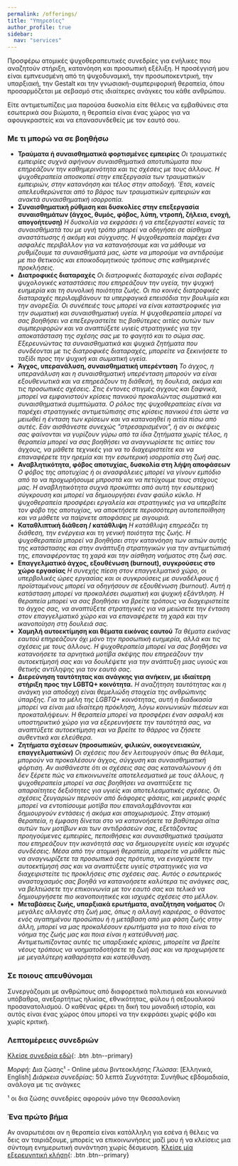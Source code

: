 ```yaml
---
permalink: /offerings/
title: "Υπηρεσίες"
author_profile: true
sidebar:
  nav: "services"
---
```


Προσφέρω ατομικές ψυχοθεραπευτικές συνεδρίες για ενήλικες που αναζητούν στήριξη, κατανόηση και προσωπική εξέλιξη. Η προσέγγισή μου είναι εμπνευσμένη από τη ψυχοδυναμική, την προσωποκεντρική, την υπαρξιακή, την Gestalt και την γνωσιακή-συμπεριφορική θεραπεία, όπου προσαρμόζεται με σεβασμό στις ιδιαίτερες ανάγκες του κάθε ανθρώπου.

Είτε αντιμετωπίζεις μια παρούσα δυσκολία είτε θέλεις να εμβαθύνεις στα εσωτερικά σου βιώματα, η θεραπεία είναι ένας χώρος για να αφουγκραστείς και να επανασυνδεθείς με τον εαυτό σου.

### Με τι μπορώ να σε βοηθήσω

- **Τραύματα ή συναισθηματικά φορτισμένες εμπειρίες**
  *Οι τραυματικές εμπειρίες  συχνά αφήνουν συναισθηματικά αποτυπώματα που επηρεάζουν την καθημερινότητα και τις σχέσεις με τους άλλους. Η ψυχοθεραπεία αποσκοπεί στην επεξεργασία των τραυματικών εμπειριών, στην κατανόηση και τέλος στην αποδοχή. ‘Ετσι, κανείς απελευθερώνεται από το βάρος των τραυματικών εμπειριών και ανακτά συναισθηματική ισορροπία.*
- **Συναισθηματική ρύθμιση και δυσκολίες στην επεξεργασία συναισθημάτων (άγχος, θυμός, φόβος, λύπη, ντροπή, ζήλεια, ενοχή, απογοήτευση)**
  *Η δυσκολία να εκφράσει ή να επεξεργαστεί κανείς τα συναισθήματά του με υγιή τρόπο μπορεί να οδηγήσει σε αίσθημα αναστάτωσης ή ακόμη και σύγχυσης. Η ψυχοθεραπεία παρέχει ένα ασφαλές περιβάλλον για να κατανοήσουμε και να μάθουμε να ρυθμίζουμε τα συναισθήματά μας, ώστε να μπορούμε να αντιδρούμε με πιο θετικούς και εποικοδομητικούς τρόπους στις καθημερινές προκλήσεις.*
- **Διατροφικές διαταραχές**
  *Οι διατροφικές διαταραχές είναι σοβαρές ψυχολογικές καταστάσεις που επηρεάζουν την υγεία, την ψυχική ευημερία και τη συνολική ποιότητα ζωής. Οι πιο κοινές διατροφικές διαταραχές περιλαμβάνουν τα υπερφαγικά επεισόδια την βουλιμία και την ανορεξία. Οι συνέπειές τους μπορεί να είναι καταστροφικές για την σωματική και συναισθηματική υγεία. Η ψυχοθεραπεία μπορεί να σας βοηθήσει να επεξεργαστείτε τις βαθύτερες αιτίες αυτών των συμπεριφορών και να αναπτύξετε υγιείς στρατηγικές για την αποκατάσταση της σχέσης σας με το φαγητό και το σώμα σας. Εξερευνώντας τα συναισθηματικά και ψυχικά ζητήματα που συνδέονται με τις διατροφικές διαταραχές, μπορείτε να ξεκινήσετε το ταξίδι προς την ψυχική και σωματική υγεία.*
- **Άγχος, υπερανάλυση, συναισθηματική υπερένταση**
  *Το άγχος, η υπερανάλυση και η συναισθηματική υπερένταση μπορούν να είναι εξουθενωτικά και να επηρεάζουν τη διάθεσή, τη δουλειά, ακόμα και τις προσωπικές σχέσεις. Στις έντονες στιγμές άγχους και ξαφνικά, μπορεί να εμφανιστούν κρίσεις πανικού προκαλώντας σωματικά και συναισθηματικά συμπτώματα. Ο ρόλος της ψυχοθεραπείας είναι να παρέχει στρατηγικές αντιμετώπισης στις κρίσεις πανικού έτσι ώστε να μειωθεί η ένταση των κρίσεων και να κατανοηθεί η αιτία πίσω από αυτές. Εάν αισθάνεστε συνεχώς "στρεσαρισμένοι", ή αν οι σκέψεις σας φαίνονται να γυρίζουν γύρω από τα ίδια ζητήματα χωρίς τέλος, η θεραπεία μπορεί να σας βοηθήσει να αναγνωρίσετε τις αιτίες του άγχους, να μάθετε τεχνικές για να το διαχειριστείτε και να επαναφέρετε την ηρεμία και την εσωτερική ισορροπία στη ζωή σας.*
- **Αναβλητικότητα, φόβος αποτυχίας, δυσκολία στη λήψη αποφάσεων**
  *Ο φόβος της αποτυχίας ή οι ανασφάλειες μπορεί να γίνουν εμπόδιο από το να προχωρήσουμε μπροστά και να πετύχουμε τους στόχους μας. Η αναβλητικότητα συχνά προκύπτει από αυτή την εσωτερική σύγκρουση και μπορεί να δημιουργήσει έναν φαύλο κύκλο. Η ψυχοθεραπεία προσφέρει εργαλεία και στρατηγικές για να υπερβείτε τον φόβο της αποτυχίας, να αποκτήσετε περισσότερη αυτοπεποίθηση και να μάθετε να παίρνετε αποφάσεις με σιγουριά.*
- **Καταθλιπτική διάθεση / κατάθλιψη**
  *Η κατάθλιψη επηρεάζει τη διάθεση, την ενέργεια και τη γενική ποιότητα της ζωής. Η ψυχοθεραπεία μπορεί να βοηθήσει στην κατανόηση των αιτιών αυτής της κατάστασης και στην ανάπτυξη στρατηγικών για την αντιμετώπισή της, επαναφέροντας τη χαρά και την αίσθηση νοήματος στη ζωή σας.*
- **Επαγγελματικό άγχος, εξουθένωση (burnout), συγκρούσεις στο χώρο εργασίας**
  *Η συνεχής πίεση στον επαγγελματικό χώρο, οι υπερβολικές ώρες εργασίας και οι συγκρούσεις με συναδέλφους ή προϊσταμένους μπορεί να οδηγήσουν σε εξουθένωση (burnout). Αυτή η κατάσταση μπορεί να προκαλέσει σωματική και ψυχική εξάντληση. Η θεραπεία μπορεί να σας βοηθήσει να βρείτε τρόπους να διαχειριστείτε το άγχος σας, να αναπτύξετε στρατηγικές για να μειώσετε την ένταση στον επαγγελματικό χώρο και να επαναφέρετε τη χαρά και την ικανοποίηση στη δουλειά σας.*
- **Χαμηλή αυτοεκτίμηση και θέματα εικόνας εαυτού**
  *Τα θέματα εικόνας εαυτού επηρεάζουν όχι μόνο την προσωπική ευημερία, αλλά και τις σχέσεις με τους άλλους. Η ψυχοθεραπεία μπορεί να σας βοηθήσει να κατανοήσετε τα αρνητικά μοτίβα σκέψης που επηρεάζουν την αυτοεκτίμησή σας και να δουλέψετε για την ανάπτυξη μιας υγιούς και θετικής αντίληψης για τον εαυτό σας.*
- **Διερεύνηση ταυτότητας και ανάγκης για ανήκειν, με ιδιαίτερη στήριξη προς την LGBTQ+ κοινότητα.**
  *Η αναζήτηση ταυτότητας και η ανάγκη για αποδοχή είναι θεμελιώδη στοιχεία της ανθρώπινης ύπαρξης. Για τα μέλη της LGBTQ+ κοινότητας, αυτή η διαδικασία μπορεί να είναι μια ιδιαίτερη πρόκληση, λόγω κοινωνικών πιέσεων και προκαταλήψεων. Η θεραπεία μπορεί να προσφέρει έναν ασφαλή και υποστηρικτικό χώρο για να εξερευνήσετε την ταυτότητά σας, να αναπτύξετε αυτοεκτίμηση και να βρείτε το θάρρος να ζήσετε αυθεντικά και ελεύθερα.*
- **Ζητήματα σχέσεων (προσωπικών, φιλικών, οικογενειακών, επαγγελματικών)**
  *Οι σχέσεις που δεν λειτουργούν όπως θα θέλαμε, μπορούν να προκαλέσουν άγχος, σύγχυση και συναισθηματική φόρτιση. Αν αισθάνεστε ότι οι σχέσεις σας σας καταναλώνουν ή ότι δεν ξέρετε πώς να επικοινωνείτε αποτελεσματικά με τους άλλους, η ψυχοθεραπεία μπορεί να σας βοηθήσει να αναπτύξετε τις απαραίτητες δεξιότητες για υγιείς και αποτελεσματικές σχέσεις. Οι σχέσεις ζευγαριών περνούν από διάφορες φάσεις, και μερικές φορές μπορεί να εντοπίσουμε μοτίβα που επαναλαμβάνονται και δημιουργούν εντάσεις ή ακόμα και αποχωρισμούς. Στην ατομική θεραπεία, η έμφαση δίνεται στο να κατανοήσετε τα βαθύτερα αίτια αυτών των μοτίβων και των αντιδράσεών σας, εξετάζοντας προηγούμενες εμπειρίες, πεποιθήσεις και συναισθηματικά τραύματα που επηρεάζουν την ικανότητά σας να δημιουργείτε υγιείς και ισχυρές συνδέσεις. Μέσα από την ατομική θεραπεία, μπορείτε να μάθετε πώς να αναγνωρίζετε τα προσωπικά σας πρότυπα, να ενισχύσετε την αυτοεκτίμησή σας και να αναπτύξετε υγιείς στρατηγικές για να διαχειριστείτε τις προκλήσεις στις σχέσεις σας. Αυτός ο εσωτερικός αναστοχασμός σας βοηθά να κατανοήσετε καλύτερα τις ανάγκες σας, να βελτιώσετε την επικοινωνία με τον εαυτό σας και τελικά να δημιουργήσετε πιο ικανοποιητικές και ισχυρές σχέσεις στο μέλλον.*
- **Μεταβάσεις ζωής, υπαρξιακά ερωτήματα, αναζήτηση νοήματος**
  *Οι μεγάλες αλλαγές στη ζωή μας, όπως η αλλαγή καριέρας, ο θάνατος ενός αγαπημένου προσώπου ή η μετάβαση από μια φάση ζωής στην άλλη, μπορεί να μας προκαλέσουν ερωτήματα για το ποιο είναι το νόημα της ζωής μας και ποια είναι η κατεύθυνσή μας. Αντιμετωπίζοντας αυτές τις υπαρξιακές κρίσεις, μπορείτε να βρείτε νέους τρόπους να νοηματοδοτήσετε τη ζωή σας και να προχωρήσετε με μεγαλύτερη καθαρότητα και κατεύθυνση.*


### Σε ποιους απευθύνομαι

Συνεργάζομαι με ανθρώπους από διαφορετικά πολιτισμικά και κοινωνικά υπόβαθρα, ανεξαρτήτως ηλικίας, εθνικότητας, φύλου ή σεξουαλικού προσανατολισμού. Ο καθένας φέρει τη δική του μοναδική ιστορία, και αυτός είναι ένας χώρος όπου μπορεί να την εκφράσει χωρίς φόβο και χωρίς κριτική.

### Λεπτομέρειες συνεδριών

[Κλείσε συνεδρία εδώ](https://cal.com/psyche-support){: .btn .btn--primary}

*Μορφή*: Δια ζώσης¹ - Online μέσω βιντεοκλήσης
*Γλώσσα*: [Ελληνικά, English]
*Διάρκεια συνεδρίας*: 50 λεπτά
*Συχνότητα*: Συνήθως εβδομαδιαία, ανάλογα με τις ανάγκες

¹ οι δια ζώσης συνεδρίες αφορούν μόνο την Θεσσαλονίκη

### Ένα πρώτο βήμα

Αν αναρωτιέσαι αν η θεραπεία είναι κατάλληλη για εσένα ή θέλεις να δεις αν ταιριάζουμε, μπορείς να επικοινωνήσεις μαζί μου ή να κλείσεις μια σύντομη ενημερωτική συνάντηση χωρίς δέσμευση. [Κλείσε μία εξερευνητική κλήση](https://cal.com/psyche-support/15min-explore){: .btn .btn--primary}